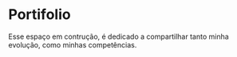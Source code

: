 # Portifolio

Esse espaço em contrução, é dedicado a compartilhar tanto minha evolução, como minhas competências.
